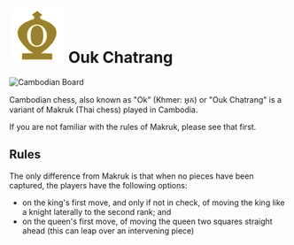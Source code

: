 # ![Cambodian](https://github.com/gbtami/pychess-variants/blob/master/static/icons/cambodian.svg) Ouk Chatrang

![Cambodian Board](https://github.com/gbtami/pychess-variants/blob/master/static/images/MakrukGuide/Makruk.png?raw=true)

Cambodian chess, also known as "Ok" (Khmer: អុក) or "Ouk Chatrang" is a variant of Makruk (Thai chess) played in Cambodia.

If you are not familiar with the rules of Makruk, please see that first.

## Rules

The only difference from Makruk is that when no pieces have been captured, the players have the following options:

* on the king's first move, and only if not in check, of moving the king like a knight laterally to the second rank; and
* on the queen's first move, of moving the queen two squares straight ahead (this can leap over an intervening piece)
